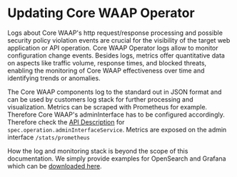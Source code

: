 # Updating Core WAAP Operator

Logs about Core WAAP's http request/response processing and possible security policy violation events are crucial for the visibility of the target web application or API operation.
Core WAAP Operator logs allow to monitor configuration change events. Besides logs, metrics offer quantitative data on aspects like traffic volume, response times, and blocked threats, enabling the monitoring of Core WAAP effectiveness over time and identifying trends or anomalies.

The Core WAAP components log to the standard out in JSON format and can be used by customers log stack for further processing and visualization. Metrics can be scraped with Prometheus for example. Therefore Core WAAP's adminInterface has to be configured accordingly. Therefore check the [API Description](crd-doc.md) for `spec.operation.adminInterfaceService`. Metrics are exposed on the admin interface `/stats/prometheus`

How the log and monitoring stack is beyond the scope of this documentation. We simply provide examples for OpenSearch and Grafana which can be [downloaded here](downloads.md).